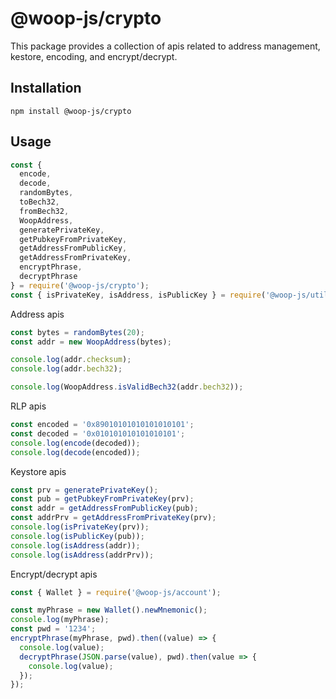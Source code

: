 # @woop-js/crypto

This package provides a collection of apis related to address management, kestore, encoding, and encrypt/decrypt.

## Installation

```
npm install @woop-js/crypto
```

## Usage

```javascript
const {
  encode,
  decode,
  randomBytes,
  toBech32,
  fromBech32,
  WoopAddress,
  generatePrivateKey,
  getPubkeyFromPrivateKey,
  getAddressFromPublicKey,
  getAddressFromPrivateKey,
  encryptPhrase,
  decryptPhrase
} = require('@woop-js/crypto');
const { isPrivateKey, isAddress, isPublicKey } = require('@woop-js/utils');
```

Address apis
```javascript
const bytes = randomBytes(20);
const addr = new WoopAddress(bytes);

console.log(addr.checksum);
console.log(addr.bech32);

console.log(WoopAddress.isValidBech32(addr.bech32));
```

RLP apis
```javascript
const encoded = '0x89010101010101010101';
const decoded = '0x010101010101010101';
console.log(encode(decoded));
console.log(decode(encoded));
```

Keystore apis
```javascript
const prv = generatePrivateKey();
const pub = getPubkeyFromPrivateKey(prv);
const addr = getAddressFromPublicKey(pub);
const addrPrv = getAddressFromPrivateKey(prv);
console.log(isPrivateKey(prv));
console.log(isPublicKey(pub));
console.log(isAddress(addr));
console.log(isAddress(addrPrv));
```

Encrypt/decrypt apis
```javascript
const { Wallet } = require('@woop-js/account');

const myPhrase = new Wallet().newMnemonic();
console.log(myPhrase);
const pwd = '1234';
encryptPhrase(myPhrase, pwd).then((value) => {
  console.log(value);
  decryptPhrase(JSON.parse(value), pwd).then(value => {
    console.log(value);
  });
});
```
